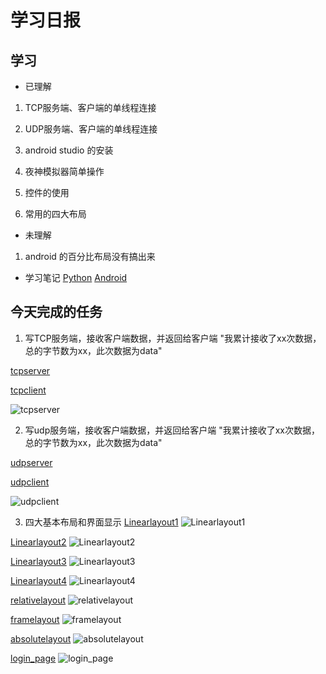 # 学习日报

## 学习

* 已理解
1. TCP服务端、客户端的单线程连接
2. UDP服务端、客户端的单线程连接

3. android studio 的安装
4. 夜神模拟器简单操作
5. 控件的使用
6. 常用的四大布局

* 未理解
1. android 的百分比布局没有搞出来


* 学习笔记
[Python](https://github.com/ChadSZ/learn_git/blob/note/0806/%E7%BD%91%E7%BB%9C%E7%BC%96%E7%A8%8B.md)
[Android](https://github.com/ChadSZ/learn_git/blob/note/0806/android.md)



## 今天完成的任务
1. 写TCP服务端，接收客户端数据，并返回给客户端 "我累计接收了xx次数据，总的字节数为xx，此次数据为data"

[tcpserver](https://github.com/ChadSZ/learn_git/blob/note/0806/tcpserverwork.py)

[tcpclient](https://github.com/ChadSZ/learn_git/blob/note/0806/tcpclientwork.py)

![tcpserver](https://github.com/ChadSZ/learn_git/blob/note/0806/tcpwork.PNG)

2. 写udp服务端，接收客户端数据，并返回给客户端 "我累计接收了xx次数据，总的字节数为xx，此次数据为data"

[udpserver](https://github.com/ChadSZ/learn_git/blob/note/0806/udpserverwork.py)

[udpclient](https://github.com/ChadSZ/learn_git/blob/note/0806/udpclientwork.py)

![udpclient](https://github.com/ChadSZ/learn_git/blob/note/0806/udpwork.PNG)


3. 四大基本布局和界面显示
[Linearlayout1](https://github.com/ChadSZ/learn_git/blob/note/0806/linearlayout1.xml)
![Linearlayout1](https://github.com/ChadSZ/learn_git/blob/note/0806/linearlayout1.PNG)

[Linearlayout2](https://github.com/ChadSZ/learn_git/blob/note/0806/linearlayout2.xml)
![Linearlayout2](https://github.com/ChadSZ/learn_git/blob/note/0806/linearlayout2.PNG)

[Linearlayout3](https://github.com/ChadSZ/learn_git/blob/note/0806/linearlayout3.xml)
![Linearlayout3](https://github.com/ChadSZ/learn_git/blob/note/0806/linearlayout3.PNG)

[Linearlayout4](https://github.com/ChadSZ/learn_git/blob/note/0806/linearlayout4.xml)
![Linearlayout4](https://github.com/ChadSZ/learn_git/blob/note/0806/linearlayout4.PNG)

[relativelayout](https://github.com/ChadSZ/learn_git/blob/note/0806/relativelayout.xml)
![relativelayout](https://github.com/ChadSZ/learn_git/blob/note/0806/relativelayout.png)

[framelayout](https://github.com/ChadSZ/learn_git/blob/note/0806/framelayout.xml)
![framelayout](https://github.com/ChadSZ/learn_git/blob/note/0806/framelayout.PNG)

[absolutelayout](https://github.com/ChadSZ/learn_git/blob/note/0806/absolutelylayout.xml)
![absolutelayout](https://github.com/ChadSZ/learn_git/blob/note/0806/absolutelylayout.PNG)

[login_page](https://github.com/ChadSZ/learn_git/blob/note/0806/login_page.xml)
![login_page](https://github.com/ChadSZ/learn_git/blob/note/0806/loginpage.PNG)







